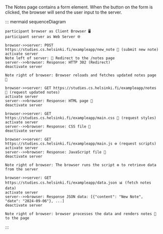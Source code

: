 The Notes page contains a form element. When the button on the form is clicked, the browser will send the user input to the server.

::: mermaid
sequenceDiagram

    participant browser as Client Browser 🖥️
    participant server as Web Server 🌐

    browser->>server: POST https://studies.cs.helsinki.fi/exampleapp/new_note 📝 (submit new note)
    activate server
    Note left of server: 🔁 Redirect to the /notes page
    server-->>browser: Response: HTTP 302 (Redirect)
    deactivate server

    Note right of browser: Browser reloads and fetches updated notes page 📄
    
    browser->>server: GET https://studies.cs.helsinki.fi/exampleapp/notes 📰 (request updated notes)
    activate server
    server-->>browser: Response: HTML page 📃
    deactivate server

    browser->>server: GET https://studies.cs.helsinki.fi/exampleapp/main.css 🎨 (request styles)
    activate server
    server-->>browser: Response: CSS file 🎨
    deactivate server
    
    browser->>server: GET https://studies.cs.helsinki.fi/exampleapp/main.js ⚙️ (request scripts)
    activate server
    server-->>browser: Response: JavaScript file 📜
    deactivate server

    Note right of browser: The browser runs the script ⚙️ to retrieve data from the server
    
    browser->>server: GET https://studies.cs.helsinki.fi/exampleapp/data.json 📊 (fetch notes data)
    activate server
    server-->>browser: Response JSON data: [{"content": "New Note", "date": "2024-09-06"}, ...]
    deactivate server

    Note right of browser: browser processes the data and renders notes 📝 to the page
:::
